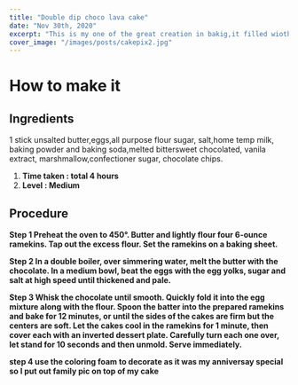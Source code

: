 ```yaml
---
title: "Double dip choco lava cake"
date: "Nov 30th, 2020"
excerpt: "This is my one of the great creation in bakig,it filled wioth choco and vanilla.I made this cake on my Anniversary 🍫🍫"
cover_image: "/images/posts/cakepix2.jpg"
---
```


# How to make it <br />

## Ingredients

1 stick unsalted butter,eggs,all purpose flour
sugar, salt,home temp milk, baking powder and
baking soda,melted bittersweet chocolated, vanila extract, marshmallow,confectioner
sugar, chocolate chips.

<ol> 
  <li> <strong> Time taken : <strong> total 4 hours
  <li> <strong> Level : </strong> Medium
</ol>

## Procedure

Step 1
Preheat the oven to 450°. Butter and lightly flour four 6-ounce ramekins. Tap out the excess flour. Set the ramekins on a baking sheet.

Step 2
In a double boiler, over simmering water, melt the butter with the chocolate. In a medium bowl, beat the eggs with the egg yolks, sugar and salt at high speed until thickened and pale.

Step 3
Whisk the chocolate until smooth. Quickly fold it into the egg mixture along with the flour. Spoon the batter into the prepared ramekins and bake for 12 minutes, or until the sides of the cakes are firm but the centers are soft. Let the cakes cool in the ramekins for 1 minute, then cover each with an inverted dessert plate. Carefully turn each one over, let stand for 10 seconds and then unmold. Serve immediately.

step 4
use the coloring foam to decorate as it was my anniversay special so I put out family pic on top of my cake
